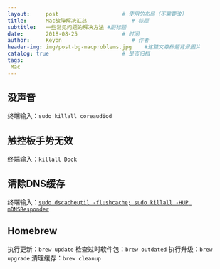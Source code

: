 ```yaml
---
layout:     post                    # 使用的布局（不需要改）
title:      Mac故障解决汇总              # 标题 
subtitle:   一些常见问题的解决方法 #副标题
date:       2018-08-25              # 时间
author:     Keyon                      # 作者
header-img: img/post-bg-macproblems.jpg    #这篇文章标题背景图片
catalog: true                       # 是否归档
tags:
 Mac
---
```


## 没声音
终端输入：`sudo killall coreaudiod`
## 触控板手势无效
终端输入：`killall Dock`
## 清除DNS缓存
终端输入：[`sudo dscacheutil -flushcache; sudo killall -HUP mDNSResponder`](https://www.freecodecamp.org/chinese/news/how-to-flush-dns-on-mac-macos-clear-dns-cache/)
## Homebrew
执行更新：`brew update`
检查过时软件包：`brew outdated`
执行升级：`brew upgrade`
清理缓存：`brew cleanup`
